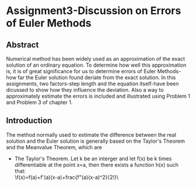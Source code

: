 # Assignment3-Discussion on Errors of Euler Methods 
## Abstract
Numerical method has been widely used as an approximation of the exact solution of an ordinary equation. To determine how well this approximation is, it is of great significance for us to determine errors of Euler Methods-how far the Euler solution found deriate from the exact solution. In this assignments, two factors-step length and the equation itself-have been dicussed to show how they influence the deviation. Also a way to approximately estimate the errors is included and illustrated using Problem 1 and Problem 3 of chapter 1.
## Introduction
The method normally used to estimate the difference between the real solution and the Euler solution is generally based on the Taylor's Theorem and the Meanvalue Theorem, which are<br>
* The Taylor's Theorem. Let k be an interger and let f(x) be k times differentiable at the point x=a, then there exists a function h(x) such that:<br>
\f(x)=f(a)+f'(a)(x-a)+frac{f"(a)(x-a)^2}{2!}\
